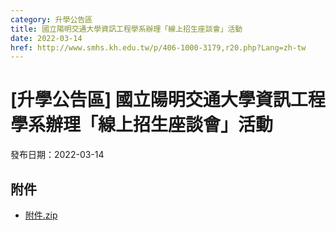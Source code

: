 ```yaml
---
category: 升學公告區
title: 國立陽明交通大學資訊工程學系辦理「線上招生座談會」活動
date: 2022-03-14
href: http://www.smhs.kh.edu.tw/p/406-1000-3179,r20.php?Lang=zh-tw
---
```


# [升學公告區] 國立陽明交通大學資訊工程學系辦理「線上招生座談會」活動

發布日期：2022-03-14



## 附件

- [附件.zip](https://www.smhs.kh.edu.tw/app/index.php?Action=downloadfile&file=WVhSMFlXTm9MemMxTDNCMFlWOHlPVFV4WHpNMk5qUTJOekZmTWpVNE5qVXVlbWx3&fname=DGGGROTSYWQO41XX50LKSWHGRK30OOLKDGUWTSKK4125MLVWKPROVTPOUSSSPKPO)
